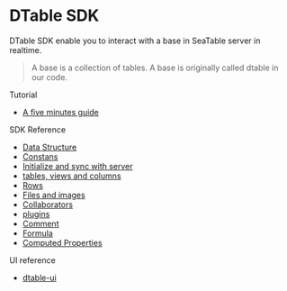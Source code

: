 # DTable SDK

DTable SDK enable you to interact with a base in SeaTable server in realtime.

> A base is a collection of tables. A base is originally called dtable in our code.

Tutorial

* [A five minutes guide](tutorial.md)

SDK Reference

* [Data Structure](data-structure.md)
* [Constans](constants.md)
* [Initialize and sync with server](initialization.md)
* [tables, views and columns](tables-views-columns.md)
* [Rows](rows.md)
* [Files and images](files-images.md)
* [Collaborators](collaborators.md)
* [plugins](plugins.md)
* [Comment](comment.md)
* [Formula](formula.md)
* [Computed Properties](computed-properties.md)

UI reference

* [dtable-ui](dtable-ui.md)


